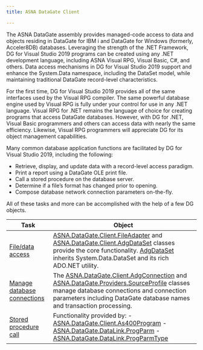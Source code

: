```yaml
---
title: ASNA DataGate Client

---
```


The ASNA DataGate assembly provides managed-code access to data and objects residing in DataGate for IBM i and DataGate for Windows (formerly, Acceler8DB) databases. Leveraging the strength of the .NET Framework, DG for Visual Studio 2019 programs can be created using any .NET development language, including ASNA Visual RPG, Visual Basic, C#, and others. Data access mechanisms in DG for Visual Studio 2019 support and enhance the System.Data namespace, including the DataSet model, while maintaining traditional DataGate record-level characteristics.

For the first time, DG for Visual Studio 2019 provides all of the same interfaces used by the Visual RPG compiler. The same powerful database engine used by Visual RPG is fully under your control for use in any .NET language. Visual RPG for .NET remains the language of choice for creating programs that access DataGate databases. However, with DG for .NET, Visual Basic programmers and others can access data with nearly the same efficiency. Likewise, Visual RPG programmers will appreciate DG for its object management capabilities.

Many common database application functions are facilitated by DG for Visual Studio 2019, including the following:

- Retrieve, display, and update data with a record-level access paradigm.
- Print a report using a DataGate OLE print file.
- Call a stored procedure on the database server.
- Determine if a file’s format has changed prior to opening.
- Compose database network connection parameters on-the-fly.

All of these tasks and more can be accomplished with the help of a few DG objects.
<br />



| Task | Object |
| ---- | ---- |
| [File/data access](usingthe-file-adapter-class.html) | [ASNA.DataGate.Client.FileAdapter](file-adapter-class.html) and [ASNA.DataGate.Client.AdgDataSet](adg-dataset-class.html) classes provide the core functionality. [AdgDataSet](adg-dataset-class.html) inherits <span>System.Data.DataSet</span> and its rich ADO.NET utility. |
| [Manage database connections ](dcsManagingDatabaseConnectionsMain.html) | The [ASNA.DataGate.Client.AdgConnection](adg-connection-class.html) and [ASNA.DataGate.Providers.SourceProfile](source-profile-class.html) classes manage database connections and connection parameters including DataGate database names and transaction processing. |
| [Stored procedure call ](calling-stored-procedures.html) | Functionality provided by: - [ASNA.DataGate.Client.As400Program](as400program-class.html) - [ASNA.DataGate.DataLink.ProgParm](prog-parm-class.html) - [ASNA.DataGate.DataLink.ProgParmType](prog-parm-type-class.html) |



<br />

